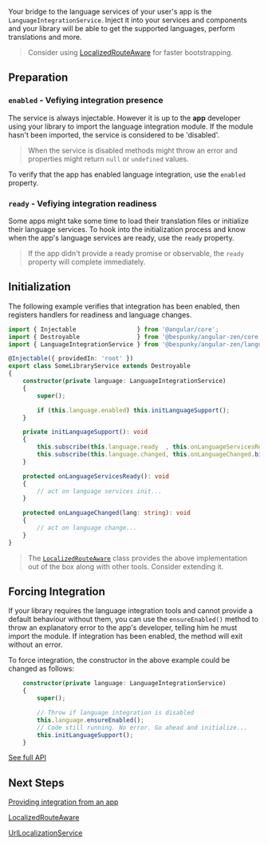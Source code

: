 Your bridge to the language services of your user's app is the `LanguageIntegrationService`. Inject it into your services and components and your library will be able to get the supported languages, perform translations and more.

> Consider using [LocalizedRouteAware](LocalizedRouteAware-(abstract).html) for faster bootstrapping.

## Preparation
### `enabled` - Vefiying integration presence
The service is always injectable. However it is up to the **app** developer using your library to import the language integration module.
If the module hasn't been imported, the service is considered to be 'disabled'.

> When the service is disabled methods might throw an error and properties might return `null` or `undefined` values.

To verify that the app has enabled language integration, use the `enabled` property.

### `ready` - Vefiying  integration readiness
Some apps might take some time to load their translation files or initialize their language services. To hook into the initialization process and know when the app's language services are ready, use the `ready` property.

> If the app didn't provide a ready promise or observable, the `ready` property will complete immediately.

## Initialization
The following example verifies that integration has been enabled, then registers handlers for readiness and language changes.

```typescript
import { Injectable                 } from '@angular/core';
import { Destroyable                } from '@bespunky/angular-zen/core'; 
import { LanguageIntegrationService } from '@bespunky/angular-zen/language';

@Injectable({ providedIn: 'root' })
export class SomeLibraryService extends Destroyable
{
    constructor(private language: LanguageIntegrationService)
    {
        super();

        if (this.language.enabled) this.initLanguageSupport();
    }

    private initLanguageSupport(): void
    {
        this.subscribe(this.language.ready  , this.onLanguageServicesReady.bind(this)); // Subscribe to the `ready` observable
        this.subscribe(this.language.changed, this.onLanguageChanged.bind(this));
    }

    protected onLanguageServicesReady(): void
    {
        // act on language services init...
    }

    protected onLanguageChanged(lang: string): void
    {
        // act on language change...
    }
}
```

> The [`LocalizedRouteAware`](LocalizedRouteAware-(abstract).html) class provides the above implementation out of the box along with other tools. Consider extending it.

## Forcing Integration
If your library requires the language integration tools and cannot provide a default behaviour without them, you can use the `ensureEnabled()` method to throw an explanatory error to the app's developer, telling him he must import the module. If integration has been enabled, the method will exit without an error.

To force integration, the constructor in the above example could be changed as follows:
```typescript
    constructor(private language: LanguageIntegrationService)
    {
        super();

        // Throw if language integration is disabled
        this.language.ensureEnabled();
        // Code still running. No error. Go ahead and initialize...
        this.initLanguageSupport();
    }
```

[See full API](/injectables/LanguageIntegrationService.html)

## Next Steps
[Providing integration from an app](Providing-From-an-App.html)

[LocalizedRouteAware](LocalizedRouteAware-\(abstract\).html)

[UrlLocalizationService](UrlLocalizationService.html)